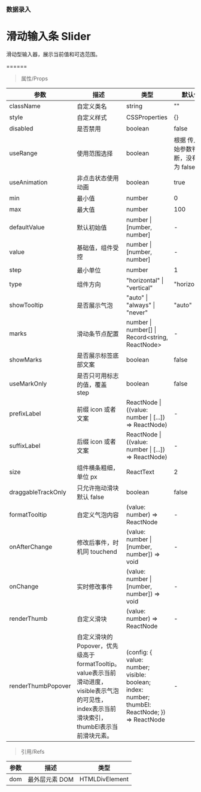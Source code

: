 ### 数据录入

# 滑动输入条 Slider

滑动型输入器，展示当前值和可选范围。

======

> 属性/Props

|参数|描述|类型|默认值|
|----------|-------------|------|------|
|className|自定义类名|string|""|
|style|自定义样式|CSSProperties|{}|
|disabled|是否禁用|boolean|false|
|useRange|使用范围选择|boolean|根据 传入初始参数判断，没有则为 false|
|useAnimation|非点击状态使用动画|boolean|true|
|min|最小值|number|0|
|max|最大值|number|100|
|defaultValue|默认初始值|number \| \[number, number\]|-|
|value|基础值，组件受控|number \| \[number, number\]|-|
|step|最小单位|number|1|
|type|组件方向|"horizontal" \| "vertical"|"horizontal"|
|showTooltip|是否展示气泡|"auto" \| "always" \| "never"|"auto"|
|marks|滑动条节点配置|number \| number\[\] \| Record\<string, ReactNode\>|-|
|showMarks|是否展示标签底部文案|boolean|false|
|useMarkOnly|是否只可用标志的值，覆盖 step|boolean|false|
|prefixLabel|前缀 icon 或者 文案|ReactNode \| ((value: number \| \[\.\.\.\]) =\> ReactNode)|-|
|suffixLabel|后缀 icon 或者 文案|ReactNode \| ((value: number \| \[\.\.\.\]) =\> ReactNode)|-|
|size|组件横条粗细，单位 px|ReactText|2|
|draggableTrackOnly|只允许拖动滑块 默认 false|boolean|false|
|formatTooltip|自定义气泡内容|(value: number) =\> ReactNode|-|
|onAfterChange|修改后事件，时机同 touchend|(value: number \| \[number, number\]) =\> void|-|
|onChange|实时修改事件|(value: number \| \[number, number\]) =\> void|-|
|renderThumb|自定义滑块|(value: number) =\> ReactNode|-|
|renderThumbPopover|自定义滑块的Popover，优先级高于formatTooltip。value表示当前滑动进度，visible表示气泡的可见性，index表示当前滑块索引，thumbEl表示当前滑块元素。|(config: \{ value: number; visible: boolean; index: number; thumbEl: ReactNode; \}) =\> ReactNode|-|

> 引用/Refs

|参数|描述|类型|
|----------|-------------|------|
|dom|最外层元素 DOM|HTMLDivElement|
